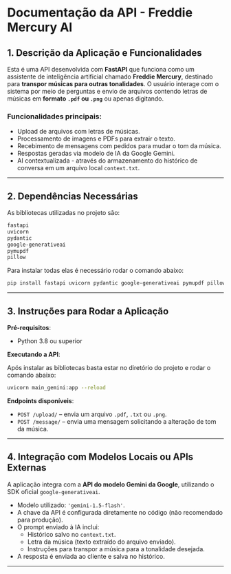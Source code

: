 # Documentação da API - Freddie Mercury AI

## 1. Descrição da Aplicação e Funcionalidades

Esta é uma API desenvolvida com **FastAPI** que funciona como um assistente de inteligência artificial chamado **Freddie Mercury**, destinado para **transpor músicas para outras tonalidades**. O usuário interage com o sistema por meio de perguntas e envio de arquivos contendo letras de músicas em **formato `.pdf` ou `.png`** ou apenas digitando.

### Funcionalidades principais:

- Upload de arquivos com letras de músicas.
- Processamento de imagens e PDFs para extrair o texto.
- Recebimento de mensagens com pedidos para mudar o tom da música.
- Respostas geradas via modelo de IA da Google Gemini.
- AI contextualizada - através do armazenamento do histórico de conversa em um arquivo local `context.txt`.

---

## 2. Dependências Necessárias

As bibliotecas utilizadas no projeto são:

```bash
fastapi
uvicorn
pydantic
google-generativeai
pymupdf
pillow
```

Para instalar todas elas é necessário rodar o comando abaixo:

```bash
pip install fastapi uvicorn pydantic google-generativeai pymupdf pillow
```

---

## 3. Instruções para Rodar a Aplicação

**Pré-requisitos**:

- Python 3.8 ou superior

**Executando a API**:

Após instalar as bibliotecas basta estar no diretório do projeto e rodar o comando abaixo:

```bash
uvicorn main_gemini:app --reload
```

**Endpoints disponíveis**:

- `POST /upload/` – envia um arquivo `.pdf`, `.txt` ou `.png`.
- `POST /message/` – envia uma mensagem solicitando a alteração de tom da música.

---

## 4. Integração com Modelos Locais ou APIs Externas

A aplicação integra com a **API do modelo Gemini da Google**, utilizando o SDK oficial `google-generativeai`.

- Modelo utilizado: `'gemini-1.5-flash'`.
- A chave da API é configurada diretamente no código (não recomendado para produção).
- O prompt enviado à IA inclui:
  - Histórico salvo no `context.txt`.
  - Letra da música (texto extraído do arquivo enviado).
  - Instruções para transpor a música para a tonalidade desejada.
- A resposta é enviada ao cliente e salva no histórico.

---
